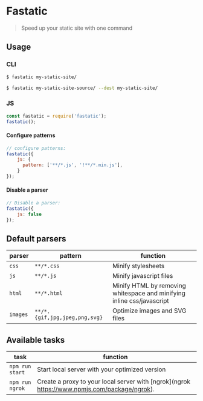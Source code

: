 # Fastatic
> Speed up your static site with one command

## Usage

### CLI

```bash
$ fastatic my-static-site/
```

```bash
$ fastatic my-static-site-source/ --dest my-static-site/
```

### JS

```javascript
const fastatic = require('fastatic');
fastatic();
```

#### Configure patterns

```javascript
// configure patterns:
fastatic({
    js: {
      pattern: ['**/*.js', '!**/*.min.js'],
    }
});
```

#### Disable a parser

```javascript
// Disable a parser:
fastatic({
    js: false
});
```

## Default parsers

parser | pattern | function
--- | --- | ---
`css` | `**/*.css` | Minify stylesheets
`js` | `**/*.js` | Minify javascript files
`html` | `**/*.html` | Minify HTML by removing whitespace and minifying inline css/javascript
`images` | `**/*.{gif,jpg,jpeg,png,svg}` | Optimize images and SVG files


## Available tasks

task | function
--- | ---
`npm run start` | Start local server with your optimized version
`npm run ngrok` | Create a proxy to your local server with [ngrok](ngrok https://www.npmjs.com/package/ngrok).
